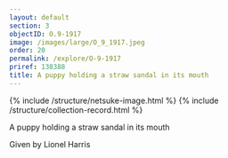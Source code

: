 ```yaml
---
layout: default
section: 3
objectID: O.9-1917
image: /images/large/O_9_1917.jpeg
order: 20
permalink: /explore/O-9-1917
priref: 138388
title: A puppy holding a straw sandal in its mouth
---
```

{% include /structure/netsuke-image.html %}
{% include /structure/collection-record.html %}

A puppy holding a straw sandal in its mouth

Given by Lionel Harris
